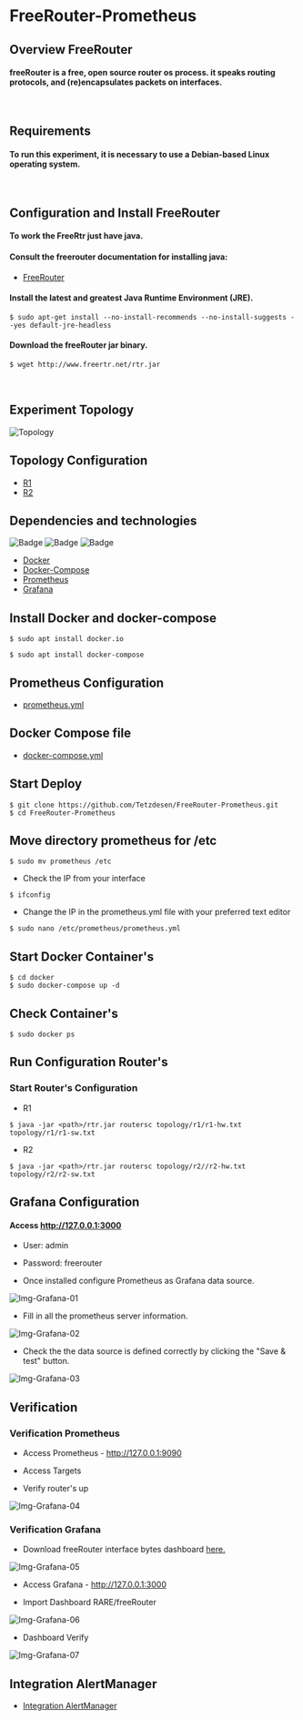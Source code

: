 # FreeRouter-Prometheus

## Overview FreeRouter

#### freeRouter is a free, open source router os process. it speaks routing protocols, and (re)encapsulates packets on interfaces.

</br>

## Requirements
#### To run this experiment, it is necessary to use a Debian-based Linux operating system.

</br>

## Configuration and Install FreeRouter

#### To work the FreeRtr just have java.
#### Consult the freerouter documentation for installing java:

- [FreeRouter](http://www.freertr.net/)



#### Install the latest and greatest Java Runtime Environment (JRE).
```
$ sudo apt-get install --no-install-recommends --no-install-suggests --yes default-jre-headless
```
#### Download the freeRouter jar binary.
```
$ wget http://www.freertr.net/rtr.jar
```
</br>

## Experiment Topology

<div style='display: inline-block'>
   <img align="center" alt="Topology" src='img-topology/topology.png' />
</div>
 
</br>
 
## Topology Configuration
- [R1](https://github.com/Tetzdesen/FreeRouter-Prometheus/tree/main/topology/r1)
- [R2](https://github.com/Tetzdesen/FreeRouter-Prometheus/tree/main/topology/r2)
 
## Dependencies and technologies
![Badge](https://img.shields.io/static/v1?label=DOCKER&message=DOCKER&color=blue&style=for-the-badge&logo=DOCKER)
![Badge](https://img.shields.io/static/v1?label=Prometheus&message=Prometheus&color=blue&style=for-the-badge&logo=PROMETHEUS)
![Badge](https://img.shields.io/static/v1?label=GRAFANA&message=Grafana&color=blue&style=for-the-badge&logo=GRAFANA)
- [Docker](https://www.docker.com/)
- [Docker-Compose](https://docs.docker.com/compose/)
- [Prometheus](https://prometheus.io/)
- [Grafana](https://grafana.com/grafana/)

## Install Docker and docker-compose

``` 
$ sudo apt install docker.io 
``` 
```
$ sudo apt install docker-compose 
```


## Prometheus Configuration
- [prometheus.yml](https://github.com/Tetzdesen/FreeRouter-Prometheus/blob/main/prometheus/prometheus.yml)
 
 
## Docker Compose file
- [docker-compose.yml](https://github.com/Tetzdesen/FreeRouter-Prometheus/blob/main/docker/docker-compose.yml)

## Start Deploy

```
$ git clone https://github.com/Tetzdesen/FreeRouter-Prometheus.git
$ cd FreeRouter-Prometheus
```

## Move directory prometheus for /etc
```
$ sudo mv prometheus /etc
```

- Check the IP from your interface
```
$ ifconfig
```

- Change the IP in the prometheus.yml file with your preferred text editor

```
$ sudo nano /etc/prometheus/prometheus.yml
```
## Start Docker Container's
```
$ cd docker
$ sudo docker-compose up -d
```
## Check Container's
```
$ sudo docker ps
```
## Run Configuration Router's
### Start Router's Configuration
- R1
```
$ java -jar <path>/rtr.jar routersc topology/r1/r1-hw.txt topology/r1/r1-sw.txt 
```
- R2
```
$ java -jar <path>/rtr.jar routersc topology/r2//r2-hw.txt topology/r2/r2-sw.txt 
```
## Grafana Configuration 
#### Access http://127.0.0.1:3000 
- User: admin 
- Password: freerouter

- Once installed configure Prometheus as Grafana data source.
<div style='display: inline-block'>
   <img align="center" alt="Img-Grafana-01" src='img-grafana/img-01.png' />
</div>

</br>

- Fill in all the prometheus server information.
<div style='display: inline-block'>
   <img align="center" alt="Img-Grafana-02" src='img-grafana/img-02.png' />
</div>

</br>

- Check the the data source is defined correctly by clicking the "Save & test" button.
<div style='display: inline-block'>
   <img align="center" alt="Img-Grafana-03" src='img-grafana/img-03.png' />
</div>

</br>

## Verification

### Verification Prometheus
- Access Prometheus - http://127.0.0.1:9090

- Access Targets

- Verify router's up

<div style='display: inline-block'>
   <img align="center" alt="Img-Grafana-04" src='img-grafana/img-05.png' />
</div>

</br>

### Verification Grafana

- Download freeRouter interface bytes dashboard [here.](https://grafana.com/grafana/dashboards/13153)
<div style='display: inline-block'>
   <img align="center" alt="Img-Grafana-05" src='img-grafana/img-06.png' />
</div>

</br>

- Access Grafana - http://127.0.0.1:3000


- Import Dashboard RARE/freeRouter 
<div style='display: inline-block'>
   <img align="center" alt="Img-Grafana-06" src='img-grafana/img-07.png' />
</div>

</br>

- Dashboard Verify
<div style='display: inline-block'>
   <img align="center" alt="Img-Grafana-07" src='img-grafana/img-08.png' />
</div>

## Integration AlertManager

- [Integration AlertManager](https://github.com/rare-freertr/freeRtr-prometheus/tree/main/alertmanager)

